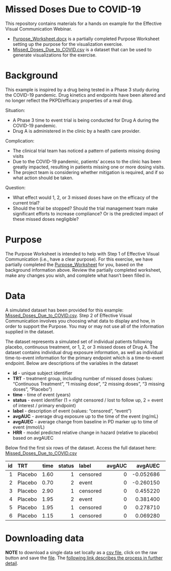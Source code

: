 Missed Doses Due to COVID-19
================

This repository contains materials for a hands on example for the
Effective Visual Communication Webinar.

  - [Purpose\_Worksheet.docx](Purpose_Worksheet.docx) is a partially
    completed Purpose Worksheet setting up the purpose for the
    visualization exercise.
  - [Missed\_Doses\_Due\_to\_COVID.csv](Missed_Doses_Due_to_COVID.csv)
    is a dataset that can be used to generate visualizations for the
    exercise.

# Background

This example is inspired by a drug being tested in a Phase 3 study
during the COVID-19 pandemic. Drug kinetics and endpoints have been
altered and no longer reflect the PKPD/efficacy properties of a real
drug.

Situation:

  - A Phase 3 time to event trial is being conducted for Drug A during
    the COVID-19 pandemic.
  - Drug A is administered in the clinic by a health care provider.

Complication:

  - The clinical trial team has noticed a pattern of patients missing
    dosing visits
  - Due to the COVID-19 pandemic, patients’ access to the clinic has
    been greatly impacted, resulting in patients missing one or more
    dosing visits.
  - The project team is considering whether mitigation is required, and
    if so what action should be taken.

Question:

  - What effect would 1, 2, or 3 missed doses have on the efficacy of
    the current trial?
  - Should the trial be stopped? Should the trial management team make
    significant efforts to increase compliance? Or is the predicted
    impact of these missed doses negligible?

# Purpose

The Purpose Worksheet is intended to help with Step 1 of Effective
Visual Communication (i.e., have a clear purpose). For this exercise, we
have partially completed the
[Purpose\_Worksheet](Purpose_Worksheet.docx) for you, based on the
background information above. Review the partially completed worksheet,
make any changes you wish, and complete what hasn’t been filled in.

# Data

A simulated dataset has been provided for this example:
[Missed\_Doses\_Due\_to\_COVID.csv](Missed_Doses_Due_to_COVID.csv). Step
2 of Effective Visual Communication involves you choosing what data to
display and how, in order to support the Purpose. You may or may not use
all of the information supplied in the dataset.

The dataset represents a simulated set of individual patients following
placebo, continuous treatment, or 1, 2, or 3 missed doses of Drug A. The
dataset contains individual drug exposure information, as well as
individual time-to-event information for the primary endpoint which is a
time-to-event endpoint. Below are descriptions of the variables in the
dataset

  - **id** - unique subject identifier
  - **TRT** - treatment group, including number of missed doses (values:
    “Continuous Treatment”, “1 missing dose”, “2 missing doses”, “3 
    missing doses”, “Placebo”)
  - **time** - time of event (years)
  - **status** - event identifier (1 = right censored / lost to follow
    up, 2 = event of interest / primary endpoint)
  - **label** - description of event (values: “censored”, “event”)
  - **avgAUC** - average drug exposure up to the time of the event
    (ng/mL)
  - **avgAUEC** - average change from baseline in PD marker up to time
    of event (mmol/L)
  - **HRR** - model predicted relative change in hazard (relative to
    placebo) based on avgAUEC

Below find the first six rows of the dataset. Access the full dataset
here: [Missed\_Doses\_Due\_to\_COVID.csv](Missed_Doses_Due_to_COVID.csv)

| id | TRT     | time | status | label    | avgAUC |    avgAUEC |        HRR |
| -: | :------ | ---: | -----: | :------- | -----: | ---------: | ---------: |
|  1 | Placebo | 1.60 |      1 | censored |      0 | \-0.052686 | \-0.026343 |
|  2 | Placebo | 0.70 |      2 | event    |      0 | \-0.260150 | \-0.130070 |
|  3 | Placebo | 2.90 |      1 | censored |      0 |   0.455220 |   0.227610 |
|  4 | Placebo | 1.95 |      2 | event    |      0 |   0.381400 |   0.190700 |
|  5 | Placebo | 1.95 |      1 | censored |      0 |   0.278710 |   0.139360 |
|  6 | Placebo | 1.15 |      1 | censored |      0 |   0.069280 |   0.034640 |

# Downloading data

**NOTE** to download a single data set locally as a [csv
file](https://raw.githubusercontent.com/GraphicsPrinciples/webinar/main/Missed_Doses_Due_to_COVID/Missed_Doses_Due_to_COVID.csv),
click on the raw button and save the
[file](https://raw.githubusercontent.com/GraphicsPrinciples/webinar/main/Missed_Doses_Due_to_COVID/Missed_Doses_Due_to_COVID.csv).
The [following link describes the process in further
detail](https://stackoverflow.com/questions/4604663/download-single-files-from-github).
